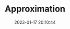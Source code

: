---
layout: post
title: Approximation
date: 2023-01-17 20:10:44
description: This is the learning note for Approximation algorithm - 1.
redirect: /assets/pdf/approx1.pdf
tags: aads
categories: study ucph
Related_posts: true
img: assets/img/App.png
---